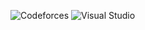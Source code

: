 <!--
**kkomabear1227/kkomabear1227** is a ✨ _special_ ✨ repository because its `README.md` (this file) appears on your GitHub profile.

Here are some ideas to get you started:

- 🔭 I’m currently working on ...
- 🌱 I’m currently learning ...
- 👯 I’m looking to collaborate on ...
- 🤔 I’m looking for help with ...
- 💬 Ask me about ...
- 📫 How to reach me: ...
- 😄 Pronouns: ...
- ⚡ Fun fact: ...
-->

![Codeforces](https://img.shields.io/badge/Codeforces-1F8ACB.svg?&style-for-the-badge&logo=Codeforces&logoColor=white)
![Visual Studio](https://img.shields.io/badge/Visual%20Studio-5C2D91.svg?&style-for-the-badge&logo=Visual%20Studio&logoColor=white)
